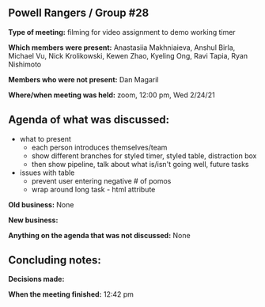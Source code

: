 ## Powell Rangers / Group #28

**Type of meeting:** filming for video assignment to demo working timer

**Which members were present:** Anastasiia Makhniaieva, Anshul Birla, Michael Vu, Nick Krolikowski, Kewen Zhao, Kyeling Ong, Ravi Tapia, Ryan Nishimoto

**Members who were not present:** Dan Magaril

**Where/when meeting was held:** zoom, 12:00 pm, Wed 2/24/21


## Agenda of what was discussed:
+ what to present
  + each person introduces themselves/team
  + show different branches for styled timer, styled table, distraction box
  + then show pipeline, talk about what is/isn't going well, future tasks
+ issues with table
  + prevent user entering negative \# of pomos
  + wrap around long task - html attribute

**Old business:** None

**New business:** 

**Anything on the agenda that was not discussed:**  None


## Concluding notes:

**Decisions made:** 

**When the meeting finished:** 12:42 pm
